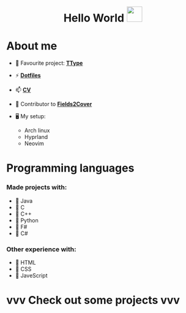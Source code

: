  <h1 align="center"> Hello World  <img src="https://github.com/JayantGoel001/JayantGoel001/blob/master/GIF/Hi.gif" width="40px" /> </h1>

<!--
**TobyTowler/TobyTowler** is a ✨ _special_ ✨ repository because its `README.md` (this file) appears on your GitHub profile.

Here are some ideas to get you started:

- 🔭 I’m currently working on ...
- 🌱 I’m currently learning ...
- 👯 I’m looking to collaborate on ...
- 🤔 I’m looking for help with ...
- 💬 Ask me about ...
- 📫 How to reach me: ...
- 😄 Pronouns: ...
- ⚡ Fun fact: ...
-->

# About me
- 💬 Favourite project:  **[TType](https://github.com/TobyTowler/TTypeRestructured)**
- ⚡  **[ Dotfiles ](https://github.com/TobyTowler/dotfiles)**
- 📫 **[CV](https://github.com/TobyTowler/jobStuff/blob/main/TobyTowler.tex)**
- 📝 Contributor to **[Fields2Cover](https://github.com/Fields2Cover/Fields2Cover)**

- 🖥️ My setup:
    - Arch linux
    - Hyprland
    - Neovim

# Programming languages
### Made projects with:
- 🦞 Java
- 🦞 C
- 🦞 C++
- 🦞 Python
- 🦞 F#
- 🦞 C#

### Other experience with:
- 🦞 HTML
- 🦞 CSS
- 🦞 JaveScript

# vvv Check out some projects vvv
